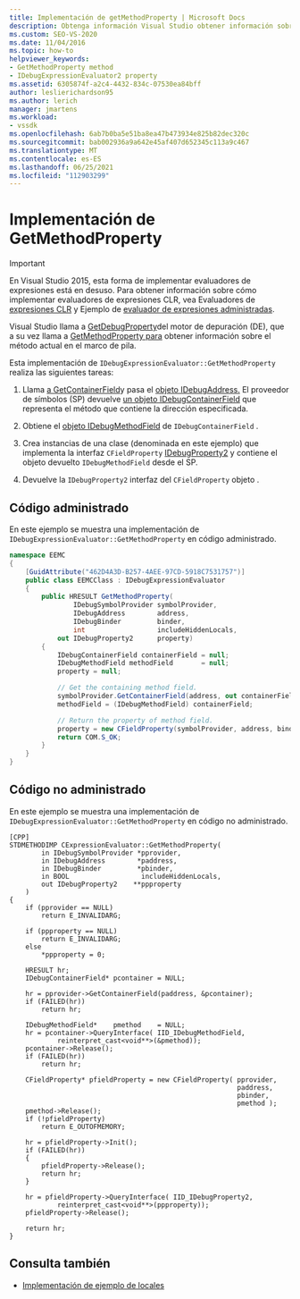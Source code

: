 ```yaml
---
title: Implementación de getMethodProperty | Microsoft Docs
description: Obtenga información Visual Studio obtener información sobre el método actual en el marco de pila mediante GetDebugProperty del motor de depuración.
ms.custom: SEO-VS-2020
ms.date: 11/04/2016
ms.topic: how-to
helpviewer_keywords:
- GetMethodProperty method
- IDebugExpressionEvaluator2 property
ms.assetid: 6305874f-a2c4-4432-834c-07530ea84bff
author: leslierichardson95
ms.author: lerich
manager: jmartens
ms.workload:
- vssdk
ms.openlocfilehash: 6ab7b0ba5e51ba8ea47b473934e825b82dec320c
ms.sourcegitcommit: bab002936a9a642e45af407d652345c113a9c467
ms.translationtype: MT
ms.contentlocale: es-ES
ms.lasthandoff: 06/25/2021
ms.locfileid: "112903299"
---
```

# <a name="implement-getmethodproperty"></a>Implementación de GetMethodProperty
> [!IMPORTANT]
> En Visual Studio 2015, esta forma de implementar evaluadores de expresiones está en desuso. Para obtener información sobre cómo implementar evaluadores de expresiones CLR, vea Evaluadores de [expresiones CLR](https://github.com/Microsoft/ConcordExtensibilitySamples/wiki/CLR-Expression-Evaluators) y Ejemplo de [evaluador de expresiones administradas](https://github.com/Microsoft/ConcordExtensibilitySamples/wiki/Managed-Expression-Evaluator-Sample).

Visual Studio llama a [GetDebugProperty](../../extensibility/debugger/reference/idebugstackframe2-getdebugproperty.md)del motor de depuración (DE), que a su vez llama a [GetMethodProperty para](../../extensibility/debugger/reference/idebugexpressionevaluator-getmethodproperty.md) obtener información sobre el método actual en el marco de pila.

Esta implementación de `IDebugExpressionEvaluator::GetMethodProperty` realiza las siguientes tareas:

1. Llama [a GetContainerField](../../extensibility/debugger/reference/idebugsymbolprovider-getcontainerfield.md)y pasa el [objeto IDebugAddress.](../../extensibility/debugger/reference/idebugaddress.md) El proveedor de símbolos (SP) devuelve [un objeto IDebugContainerField](../../extensibility/debugger/reference/idebugcontainerfield.md) que representa el método que contiene la dirección especificada.

2. Obtiene el [objeto IDebugMethodField](../../extensibility/debugger/reference/idebugmethodfield.md) de `IDebugContainerField` .

3. Crea instancias de una clase (denominada en este ejemplo) que implementa la interfaz `CFieldProperty` [IDebugProperty2](../../extensibility/debugger/reference/idebugproperty2.md) y contiene el objeto devuelto `IDebugMethodField` desde el SP.

4. Devuelve la `IDebugProperty2` interfaz del `CFieldProperty` objeto .

## <a name="managed-code"></a>Código administrado
En este ejemplo se muestra una implementación de `IDebugExpressionEvaluator::GetMethodProperty` en código administrado.

```csharp
namespace EEMC
{
    [GuidAttribute("462D4A3D-B257-4AEE-97CD-5918C7531757")]
    public class EEMCClass : IDebugExpressionEvaluator
    {
        public HRESULT GetMethodProperty(
                IDebugSymbolProvider symbolProvider,
                IDebugAddress        address,
                IDebugBinder         binder,
                int                  includeHiddenLocals,
            out IDebugProperty2      property)
        {
            IDebugContainerField containerField = null;
            IDebugMethodField methodField       = null;
            property = null;

            // Get the containing method field.
            symbolProvider.GetContainerField(address, out containerField);
            methodField = (IDebugMethodField) containerField;

            // Return the property of method field.
            property = new CFieldProperty(symbolProvider, address, binder, methodField);
            return COM.S_OK;
        }
    }
}
```

## <a name="unmanaged-code"></a>Código no administrado
En este ejemplo se muestra una implementación de `IDebugExpressionEvaluator::GetMethodProperty` en código no administrado.

```
[CPP]
STDMETHODIMP CExpressionEvaluator::GetMethodProperty(
        in IDebugSymbolProvider *pprovider,
        in IDebugAddress        *paddress,
        in IDebugBinder         *pbinder,
        in BOOL                  includeHiddenLocals,
        out IDebugProperty2    **ppproperty
    )
{
    if (pprovider == NULL)
        return E_INVALIDARG;

    if (ppproperty == NULL)
        return E_INVALIDARG;
    else
        *ppproperty = 0;

    HRESULT hr;
    IDebugContainerField* pcontainer = NULL;

    hr = pprovider->GetContainerField(paddress, &pcontainer);
    if (FAILED(hr))
        return hr;

    IDebugMethodField*    pmethod    = NULL;
    hr = pcontainer->QueryInterface( IID_IDebugMethodField,
            reinterpret_cast<void**>(&pmethod));
    pcontainer->Release();
    if (FAILED(hr))
        return hr;

    CFieldProperty* pfieldProperty = new CFieldProperty( pprovider,
                                                         paddress,
                                                         pbinder,
                                                         pmethod );
    pmethod->Release();
    if (!pfieldProperty)
        return E_OUTOFMEMORY;

    hr = pfieldProperty->Init();
    if (FAILED(hr))
    {
        pfieldProperty->Release();
        return hr;
    }

    hr = pfieldProperty->QueryInterface( IID_IDebugProperty2,
            reinterpret_cast<void**>(ppproperty));
    pfieldProperty->Release();

    return hr;
}
```

## <a name="see-also"></a>Consulta también
- [Implementación de ejemplo de locales](../../extensibility/debugger/sample-implementation-of-locals.md)
